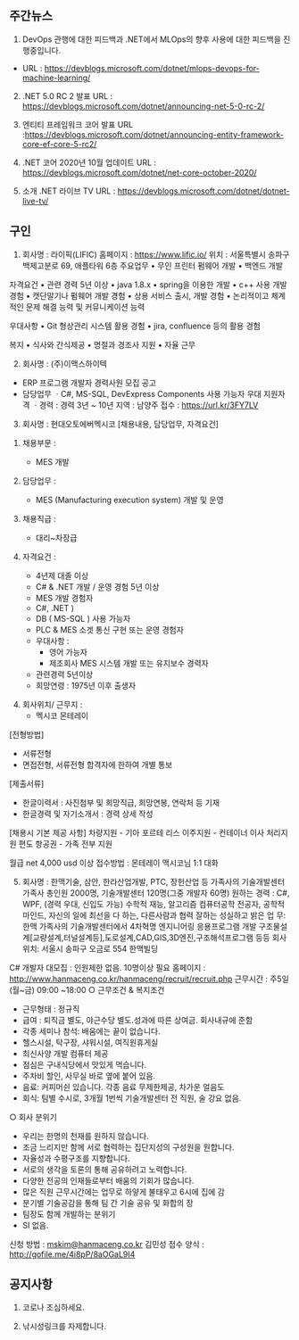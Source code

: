 ## 주간뉴스
1) DevOps 관행에 대한 피드백과 .NET에서 MLOps의 향후 사용에 대한 피드백을 진행중입니다.
 - URL : https://devblogs.microsoft.com/dotnet/mlops-devops-for-machine-learning/
 
2) .NET 5.0 RC 2 발표 
URL : https://devblogs.microsoft.com/dotnet/announcing-net-5-0-rc-2/

3) 엔티티 프레임워크 코어 발표
URL :https://devblogs.microsoft.com/dotnet/announcing-entity-framework-core-ef-core-5-rc2/

4) .NET 코어 2020년 10월 업데이트
URL : https://devblogs.microsoft.com/dotnet/net-core-october-2020/

5) 소개 .NET 라이브 TV 
URL : https://devblogs.microsoft.com/dotnet/dotnet-live-tv/


## 구인
1) 회사명 : 라이픽(LIFIC)
홈페이지 : https://www.lific.io/
위치 : 서울특별시 송파구 백제고분로 69, 애플타워 6층
주요업무
• 무인 프린터 펌웨어 개발
• 백엔드 개발

자격요건
• 관련 경력 5년 이상
•  java 1.8.x
• spring을 이용한 개발
• c++ 사용 개발 경험
• 캣단말기나 펌웨어 개발 경험
• 상용 서비스 출시, 개발 경험
• 논리적이고 체계적인 문제 해결 능력 및 커뮤니케이션 능력

우대사항
• Git 형상관리 시스템 활용 경험
• jira, confluence 등의 활용 경험

복지 
• 식사와 간식제공
• 명절과 경조사 지원
• 자율 근무

2) 회사명 :  (주)이맥스하이텍

- ERP 프로그램 개발자 경력사원 모집 공고
- 담당업무
ㆍC#, MS-SQL, DevExpress Components 사용 가능자 우대
지원자격
ㆍ경력 : 경력 3년 ~ 10년
지역 : 남양주
접수 : https://url.kr/3FY7LV

3) 회사명 : 현대오토에버멕시코
[채용내용, 담당업무, 자격요건]
1. 채용부문 :
     - MES 개발

2. 담당업무 :
     - MES (Manufacturing execution system) 개발 및 운영 

3. 채용직급 :
     - 대리~차장급

4. 자격요건 :
     - 4년제 대졸 이상  
     - C# & .NET 개발 / 운영 경험 5년 이상
     - MES 개발 경험자
     - C#, .NET )
     - DB ( MS-SQL ) 사용 가능자
     - PLC & MES 소겟 통신 구현 또는 운영 경험자 
     - 우대사항 :
        * 영어 가능자 
        * 제조회사 MES 시스템 개발 또는 유지보수 경력자 
     - 관련경력 5년이상
     - 희망연령 : 1975년 이후 출생자
  
4) 회사위치/ 근무지 :
     - 멕시코 몬테레이

[전형방법]
- 서류전형
- 면접전형, 서류전형 합격자에 한하여 개별 통보

[제출서류]
- 한글이력서 : 사진첨부 및 희망직급, 희망연봉, 연락처 등 기재
- 한글경력 및 자기소개서 : 경력 상세 작성
 

[채용시 기본 제공 사항]
차량지원 - 기아 포르테 리스
이주지원 - 컨테이너 이사 처리지원
편도 항공권 - 가족 전부 지원

월급 net 4,000 usd 이상
접수방법 : 몬테레이 맥시코님 1:1 대화

5) 회사명 : 한맥기술, 삼안, 한라산업개발, PTC, 장헌산업 등 가족사의 기술개발센터
   가족사 총인원 2000명, 기술개발센터 120명(그중 개발자 60명)
원하는 경력 : C#, WPF, (경력 우대, 신입도 가능)
        수학적 재능, 알고리즘
             컴퓨터공학 전공자,
             공학적 마인드,
        자신의 일에 최선을 다 하는, 
        다른사람과 협력 잘하는
        성실하고 밝은 
업 무:   한맥 가족사의 기술개발센터에서 4차혁명
        엔지니어링 응용프로그램 개발
        구조물설계[교량설계,터널설계등],도로설계,CAD,GIS,3D엔진,구조해석프로그램 등등 
회사위치: 서울시 송파구 오금로 554 한맥빌딩

C# 개발자 대모집 : 인원제한 없음. 10명이상 필요
홈페이지 : http://www.hanmaceng.co.kr/hanmaceng/recruit/recruit.php
근무시간 : 주5일(월~금) 09:00 ~18:00
○ 근무조건 & 복지조건
- 근무형태 : 정규직
- 급여 : 퇴직금 별도, 야근수당 별도.성과에 따른 상여금. 회사내규에 준함
- 각종 세미나 참석: 배움에는 끝이 없습니다.
- 헬스시설, 탁구장, 샤워시설, 여직원휴게실
- 최신사양 개발 컴퓨터 제공
- 점심은 구내식당에서 맛있게 먹습니다.
- 주차비 할인, 사무실 바로 옆에 붙어 있음.
- 음료: 커피머쉰 있습니다. 각종 음료 무제한제공, 차가운 얼음도
- 회식: 팀별 수시로, 3개월 1번씩 기술개발센터 전 직원, 술 강요 없음.

○ 회사 분위기
- 우리는 한명의 천재를 원하지 않습니다. 
- 조금 느리지만 함께 서로 협력하는 집단지성의 구성원을 원합니다.
- 자율성과 수평구조를 지향합니다.
- 서로의 생각을 토론의 통해 공유하려고 노력합니다.
- 다양한 전공의 인재들로부터 배움의 기회가 많습니다.
- 많은 직원 근무시간에는 업무로 하얗게 불태우고 6시에 집에 감 
- 분기별 기술공감을 통해 팀 간 기술 공유 및 화합의 장
- 팀장도 함께 개발하는 분위기
- SI 없음.

신청 방법 : mskim@hanmaceng.co.kr 김민성
접수 양식 : http://gofile.me/4i8pP/8aOGaL9I4

## 공지사항

1) 코로나 조심하세요.

2) 낚시성링크를 자제합니다.
